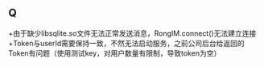 ## Q
+由于缺少libsqlite.so文件无法正常发送消息，RongIM.connect()无法建立连接
+Token与userId需要保持一致，不然无法启动服务，之前公司后台给返回的Token有问题（使用测试key，对用户数量有限制，导致token为空）
